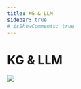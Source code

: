 ```yaml
---
title: KG & LLM
sidebar: true
# isShowComments: true
---
```

# KG & LLM
<ClientOnly>
<title-pv/>
</ClientOnly>

<img src="/img/LLM&&KG.png" style="margin-bottom: -20px;">

<ClientOnly>
  <leave/>
</ClientOnly/>